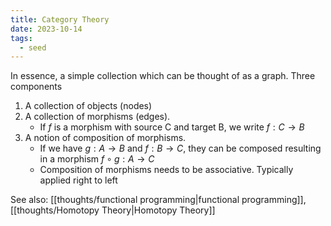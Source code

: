 ```yaml
---
title: Category Theory
date: 2023-10-14
tags:
  - seed
---
```



In essence, a simple collection which can be thought of as a graph. Three components

1. A collection of objects (nodes)
2. A collection of morphisms (edges).
   - If $f$ is a morphism with source C and target B, we write $f: C \rightarrow B$
3. A notion of composition of morphisms.
   - If we have $g: A \rightarrow B$ and $f: B \rightarrow C$, they can be composed resulting in a morphism $f \circ g: A \rightarrow C$
   - Composition of morphisms needs to be associative. Typically applied right to left

See also: [[thoughts/functional programming|functional programming]], [[thoughts/Homotopy Theory|Homotopy Theory]]